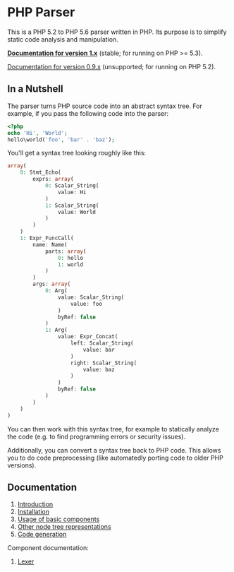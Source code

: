 PHP Parser
==========

This is a PHP 5.2 to PHP 5.6 parser written in PHP. Its purpose is to simplify static code analysis and
manipulation.

[**Documentation for version 1.x**][doc_1_x] (stable; for running on PHP >= 5.3).

[Documentation for version 0.9.x][doc_0_9] (unsupported; for running on PHP 5.2).

In a Nutshell
-------------

The parser turns PHP source code into an abstract syntax tree. For example, if you pass the following code into the
parser:

```php
<?php
echo 'Hi', 'World';
hello\world('foo', 'bar' . 'baz');
```

You'll get a syntax tree looking roughly like this:

```php
array(
    0: Stmt_Echo(
        exprs: array(
            0: Scalar_String(
                value: Hi
            )
            1: Scalar_String(
                value: World
            )
        )
    )
    1: Expr_FuncCall(
        name: Name(
            parts: array(
                0: hello
                1: world
            )
        )
        args: array(
            0: Arg(
                value: Scalar_String(
                    value: foo
                )
                byRef: false
            )
            1: Arg(
                value: Expr_Concat(
                    left: Scalar_String(
                        value: bar
                    )
                    right: Scalar_String(
                        value: baz
                    )
                )
                byRef: false
            )
        )
    )
)
```

You can then work with this syntax tree, for example to statically analyze the code (e.g. to find
programming errors or security issues).

Additionally, you can convert a syntax tree back to PHP code. This allows you to do code preprocessing
(like automatedly porting code to older PHP versions).

Documentation
-------------

 1. [Introduction](doc/0_Introduction.markdown)
 2. [Installation](doc/1_Installation.markdown)
 3. [Usage of basic components](doc/2_Usage_of_basic_components.markdown)
 4. [Other node tree representations](doc/3_Other_node_tree_representations.markdown)
 5. [Code generation](doc/4_Code_generation.markdown)

Component documentation:

 1. [Lexer](doc/component/Lexer.markdown)

 [doc_0_9]: https://github.com/nikic/PHP-Parser/tree/0.9/doc
 [doc_1_x]: https://github.com/nikic/PHP-Parser/tree/1.x/doc
